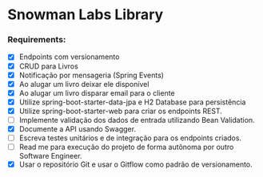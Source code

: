 # Snowman Labs Library

### Requirements:
- [x] Endpoints com versionamento  
- [x] CRUD para Livros
- [x] Notificação por mensageria (Spring Events)
- [x] Ao alugar um livro deixar ele disponível
- [x] Ao alugar um livro disparar email para o cliente
- [x] Utilize spring-boot-starter-data-jpa e H2 Database para persistência
- [x] Utilize spring-boot-starter-web para criar os endpoints REST.
- [ ] Implemente validação dos dados de entrada utilizando Bean Validation.
- [x] Documente a API usando Swagger.
- [ ] Escreva testes unitários e de integração para os endpoints criados.
- [ ] Read me para execução do projeto de forma autônoma por outro Software Engineer.
- [x] Usar o repositório Git e usar o Gitflow como padrão de versionamento.
